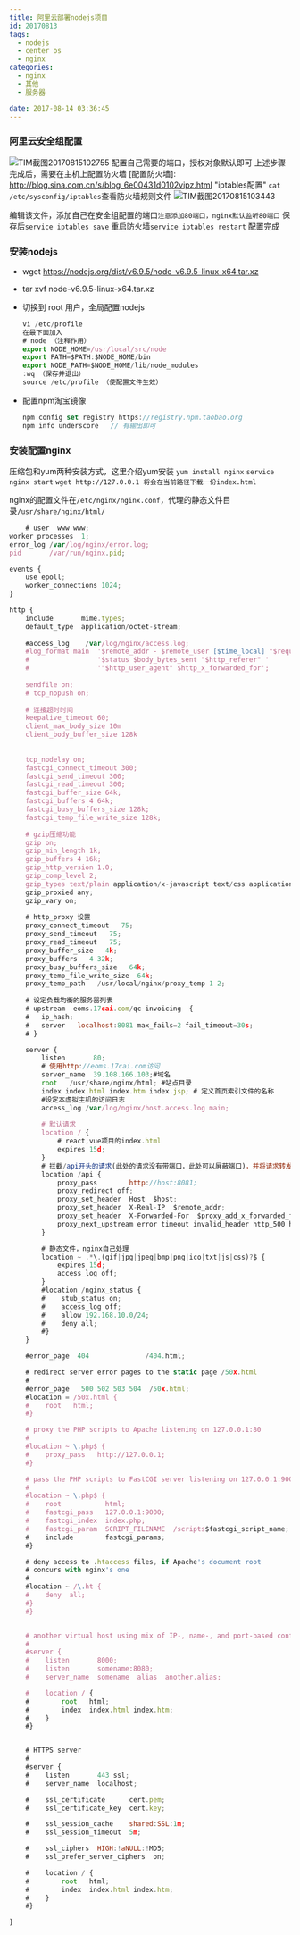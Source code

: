 ```yaml
---
title: 阿里云部署nodejs项目
id: 20170813
tags:
  - nodejs
  - center os
  - nginx
categories:  
  - nginx
  - 其他
  - 服务器

date: 2017-08-14 03:36:45
---
```

### 阿里云安全组配置
![TIM截图20170815102755](../images/TIM截图20170815102755.png)
配置自己需要的端口，授权对象默认即可
上述步骤完成后，需要在主机上配置防火墙
[配置防火墙]: http://blog.sina.com.cn/s/blog_6e00431d0102vipz.html	"iptables配置"
`cat /etc/sysconfig/iptables`查看防火墙规则文件
![TIM截图20170815103443](../images/TIM截图20170815103443.png)

编辑该文件，添加自己在安全组配置的端口`注意添加80端口，nginx默认监听80端口`
保存后`service iptables save`
重启防火墙`service iptables restart`
配置完成

### 安装nodejs
* wget https://nodejs.org/dist/v6.9.5/node-v6.9.5-linux-x64.tar.xz
* tar xvf node-v6.9.5-linux-x64.tar.xz
* 切换到 root 用户，全局配置nodejs
  ``` javascript
  vi /etc/profile
  在最下面加入
  # node （注释作用）
  export NODE_HOME=/usr/local/src/node
  export PATH=$PATH:$NODE_HOME/bin  
  export NODE_PATH=$NODE_HOME/lib/node_modules 
  :wq （保存并退出）
  source /etc/profile （使配置文件生效）
  ```

* 配置npm淘宝镜像
  ``` javascript
  npm config set registry https://registry.npm.taobao.org 
  npm info underscore	// 有输出即可
  ```

### 安装配置nginx

压缩包和yum两种安装方式，这里介绍yum安装
`yum install nginx`
`service nginx start`
`wget http://127.0.0.1 将会在当前路径下载一份index.html`

[nginx配置]: https://yq.aliyun.com/articles/47359

nginx的配置文件在`/etc/nginx/nginx.conf`，代理的静态文件目录`/usr/share/nginx/html/`

``` javascript
	# user  www www;
worker_processes  1;
error_log /var/log/nginx/error.log;
pid       /var/run/nginx.pid;

events {
	use epoll;
	worker_connections 1024; 
}

http {	
	include       mime.types;
	default_type  application/octet-stream;
	
    #access_log    /var/log/nginx/access.log;
	#log_format main  '$remote_addr - $remote_user [$time_local] "$request" '
    #                 '$status $body_bytes_sent "$http_referer" '
    #                 '"$http_user_agent" $http_x_forwarded_for';
	
	sendfile on;
	# tcp_nopush on;
	
	# 连接超时时间
	keepalive_timeout 60;
	client_max_body_size 10m
	client_body_buffer_size 128k
	
	
	tcp_nodelay on;
	fastcgi_connect_timeout 300;
	fastcgi_send_timeout 300;
	fastcgi_read_timeout 300;
	fastcgi_buffer_size 64k;
	fastcgi_buffers 4 64k;
	fastcgi_busy_buffers_size 128k;
	fastcgi_temp_file_write_size 128k;
	
  	# gzip压缩功能
	gzip on;
	gzip_min_length 1k;
	gzip_buffers 4 16k;
	gzip_http_version 1.0;
	gzip_comp_level 2;
	gzip_types text/plain application/x-javascript text/css application/xml;
	gzip_proxied any;
	gzip_vary on;
	
	# http_proxy 设置
    proxy_connect_timeout   75;
    proxy_send_timeout   75;
    proxy_read_timeout   75;
    proxy_buffer_size   4k;
    proxy_buffers   4 32k;
    proxy_busy_buffers_size   64k;
    proxy_temp_file_write_size  64k;
    proxy_temp_path   /usr/local/nginx/proxy_temp 1 2;
	
	# 设定负载均衡的服务器列表
	# upstream  eoms.17cai.com/qc-invoicing  {
	#	ip_hash;
	#	server   localhost:8081 max_fails=2 fail_timeout=30s;
	# }

	server {
		listen       80;
		# 使用http://eoms.17cai.com访问
		server_name  39.108.166.103;#域名
		root   /usr/share/nginx/html; #站点目录
        index index.html index.htm index.jsp; # 定义首页索引文件的名称
		#设定本虚拟主机的访问日志
		access_log /var/log/nginx/host.access.log main;
		
		# 默认请求
		location / {
            # react,vue项目的index.html
            expires 15d;
        }
        # 拦截/api开头的请求(此处的请求没有带端口，此处可以屏蔽端口)，并将请求转发至http://host:8081
     	location /api {
            proxy_pass        http://host:8081;
			proxy_redirect off;
			proxy_set_header  Host  $host;
			proxy_set_header  X-Real-IP  $remote_addr;
			proxy_set_header  X-Forwarded-For  $proxy_add_x_forwarded_for;
			proxy_next_upstream error timeout invalid_header http_500 http_502 http_503 http_504;
        }

		# 静态文件，nginx自己处理
		location ~ .*\.(gif|jpg|jpeg|bmp|png|ico|txt|js|css)?$ {
			expires 15d;
			access_log off;
		}
		#location /nginx_status {
        #    stub_status on;
        #    access_log off;
        #    allow 192.168.10.0/24;
        #    deny all;
        #}
	}

	#error_page  404              /404.html;

	# redirect server error pages to the static page /50x.html
	#
	#error_page   500 502 503 504  /50x.html;
	#location = /50x.html {
	#    root   html;
	#}

	# proxy the PHP scripts to Apache listening on 127.0.0.1:80
	#
	#location ~ \.php$ {
	#    proxy_pass   http://127.0.0.1;
	#}

	# pass the PHP scripts to FastCGI server listening on 127.0.0.1:9000
	#
	#location ~ \.php$ {
	#    root           html;
	#    fastcgi_pass   127.0.0.1:9000;
	#    fastcgi_index  index.php;
	#    fastcgi_param  SCRIPT_FILENAME  /scripts$fastcgi_script_name;
	#    include        fastcgi_params;
	#}

	# deny access to .htaccess files, if Apache's document root
	# concurs with nginx's one
	#
	#location ~ /\.ht {
	#    deny  all;
	#}
	#}


	# another virtual host using mix of IP-, name-, and port-based configuration
	#
	#server {
	#    listen       8000;
	#    listen       somename:8080;
	#    server_name  somename  alias  another.alias;

	#    location / {
	#        root   html;
	#        index  index.html index.htm;
	#    }
	#}


	# HTTPS server
	#
	#server {
	#    listen       443 ssl;
	#    server_name  localhost;

	#    ssl_certificate      cert.pem;
	#    ssl_certificate_key  cert.key;

	#    ssl_session_cache    shared:SSL:1m;
	#    ssl_session_timeout  5m;

	#    ssl_ciphers  HIGH:!aNULL:!MD5;
	#    ssl_prefer_server_ciphers  on;

	#    location / {
	#        root   html;
	#        index  index.html index.htm;
	#    }
	#}

}
```

